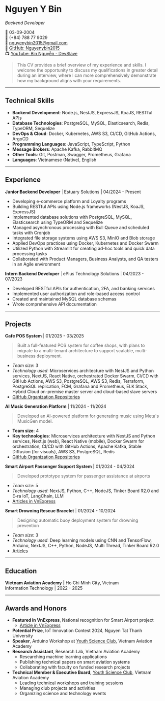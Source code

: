 # Nguyen Y Bin

*Backend Developer*

🎂 03-09-2004  
📱 (+84) 788 77 9029  
📧 [nguyenybin2015@gmail.com](mailto:nguyenybin2015@gmail.com)  
🔗 [GitHub: Nguyenybin2015](https://github.com/Nguyenybin2015)  
📺 [YouTube: Bin Nguyễn - DevSlave](https://www.youtube.com/@binnguyen9371)  

> This CV provides a brief overview of my experience and skills. I welcome the opportunity to discuss my qualifications in greater detail during an interview, where I can more comprehensively demonstrate how my background aligns with your requirements.

---
## Technical Skills
- **Backend Development**: Node.js, NestJS, ExpressJS, KoaJS, RESTful APIs
- **Database Technologies**: PostgreSQL, MySQL, Elasticsearch, Redis, TypeORM, Sequelize
- **DevOps & Cloud**: Docker, Kubernetes, AWS S3, CI/CD, GitHub Actions, ArgoCD
- **Programming Languages**: JavaScript, TypeScript, Python
- **Message Brokers**: Apache Kafka, RabbitMQ
- **Other Tools**: Git, Postman, Swagger, Prometheus, Grafana
- **Languages**: Vietnamese (Native), English

---
## Experience
**Junior Backend Developer** | Estuary Solutions | 04/2024 - Present
- Developing e-commerce platform and Loyalty programs
- Building RESTful APIs using Node.js frameworks (NestJS, KoaJS, ExpressJS)
- Implemented database solutions with PostgreSQL, MySQL, Elasticsearch using TypeORM and Sequelize
- Managed asynchronous processing with Bull Queue and scheduled tasks with Cronjob
- Integrated file storage systems using AWS S3, MinIO and Blob storage
- Applied DevOps practices using Docker, Kubernetes and Docker Swarm
- Utilized Python with Streamlit for creating ad-hoc tools and quick data processing tasks
- Collaborated with Product Managers, Business Analysts, and QA testers in an Agile environment

**Intern Backend Developer** | ePlus Technology Solutions | 04/2023 - 07/2023
- Developed RESTful APIs for authentication, 2FA, and banking services
- Implemented user authorization and role-based access control
- Created and maintained MySQL database schemas
- Wrote comprehensive API documentation

---
## Projects
**Cafe POS System** | 01/2025 - 03/2025
> Built a full-featured POS system for coffee shops, with plans to migrate to a multi-tenant architecture to support scalable, multi-business deployment.
- *Team size*: 3
- *Technology used*: Microservices architecture with NestJS and Python services, NextJS, React Native, orchestrated Docker Swarm, CI/CD with GitHub Actions, AWS S3, PostgreSQL, AWS S3, Redis, Terraform, PostgreSQL replication, FCM, Grafana and Prometheus, ELK Stack, Hybrid Cloud on-premise master server and cloud-based slave servers
- [GitHub Organization Repositories](https://github.com/orgs/BPC-POS/repositories)
<!-- - [Admin Page](https://admin-bpc-pos.nibies.space) -->

**AI Music Generation Platform** | 11/2024 - 11/2024
> Developed an AI-powered platform for generating music using Meta's MusicGen model.

- **Team size**: 4
- **Key technologies**: Microservices architecture with NestJS and Python services, Next.js (web), React Native (mobile), Docker Swarm for orchestration, CI/CD with GitHub Actions, Apache Kafka, Stable Diffusion (for visuals), AWS S3, PostgreSQL, Redis
- [GitHub Organization Repositories](https://github.com/orgs/n4music/repositories)


**Smart Airport Passenger Support System** | 01/2024 - 04/2024
> Developed prototype system for passenger assistance at airports
- *Team size*: 5
- *Technology used*: NextJS, Python, C++, NodeJS, Tinker Board R2.0 and E-ra IoT, LangChain, LLM
- [Articles in VnExpress](https://vnexpress.net/sinh-vien-lam-hop-thong-minh-chi-dan-hanh-khach-o-san-bay-4732578.html)

**Smart Drowning Rescue Bracelet** | 01/2024 - 10/2024
> Designing automatic buoy deployment system for drowning prevention
- *Team size*: 3
- *Technology used*: Deep learning models using CNN and TensorFlow, Arduino, NextJS, C++, Python, NodeJS, Multi Thread, Tinker Board R2.0
- [Articles](https://fitvaa.edu.vn/Public/Science/ViewPublicRe/Khoa_Cong_Nghe_Thong_Tin_Hoc_Vien_Hang_khong_Viet_Nam/lkJHTy@986.VAA)

---
## Education
**Vietnam Aviation Academy** | Ho Chi Minh City, Vietnam  
Information Technology | 2022 - 2025

---
## Awards and Honors
- **Featured in VnExpress**, National recognition for Smart Airport project
  - [Article in VnExpress](https://vnexpress.net/sinh-vien-lam-hop-thong-minh-chi-dan-hanh-khach-o-san-bay-4732578.html)
- **Potential Prize**, IoT Innovation Contest 2024, Nguyen Tat Thanh University
- **Speaker**, Arduino Workshop at [Youth Science Club](https://youthscience.club), Vietnam Aviation Academy
- **Research Assistant**, Research Lab, Vietnam Aviation Academy
  - Researching machine learning applications
  - Publishing technical papers on smart aviation systems
  - Collaborating with faculty on funded research projects
- **Technical Member & Executive Board**, [Youth Science Club](https://youthscience.club), Vietnam Aviation Academy
  - Leading technical workshops and training sessions
  - Managing club projects and activities
  - Organizing science and technology events
